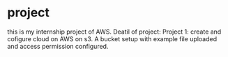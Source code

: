 # project
this is my internship project of AWS.
Deatil of project: 
Project 1:
create and cofigure cloud on AWS on s3. A bucket setup with example file uploaded and access permission configured.
